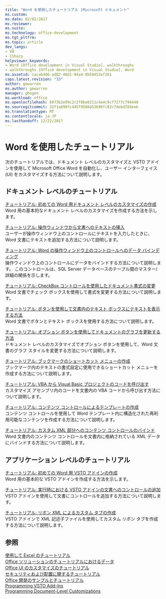 ```yaml
---
title: "Word を使用したチュートリアル |Microsoft ドキュメント"
ms.custom: 
ms.date: 02/02/2017
ms.reviewer: 
ms.suite: 
ms.technology: office-development
ms.tgt_pltfrm: 
ms.topic: article
dev_langs:
- VB
- CSharp
helpviewer_keywords:
- Word [Office development in Visual Studio], walkthroughs
- walkthroughs [Office development in Visual Studio], Word
ms.assetid: cacab406-ad82-48d1-94a4-8b59453ef261
caps.latest.revision: "33"
author: gewarren
ms.author: gewarren
manager: ghogen
ms.workload: office
ms.openlocfilehash: 6973b2e99c2c2f8be6211c4a4c9cf7277c796440
ms.sourcegitcommit: 32f1a690fc445f9586d53698fc82c7debd784eeb
ms.translationtype: MT
ms.contentlocale: ja-JP
ms.lasthandoff: 12/22/2017
---
```

# <a name="walkthroughs-using-word"></a>Word を使用したチュートリアル
  次のチュートリアルでは、ドキュメント レベルのカスタマイズと VSTO アドインを使用して Microsoft Office Word を自動化し、ユーザー インターフェイス (UI) をカスタマイズする方法について説明します。  
  
## <a name="document-level-walkthroughs"></a>ドキュメント レベルのチュートリアル  
 [チュートリアル: 初めての Word 用ドキュメント レベルのカスタマイズの作成](../vsto/walkthrough-creating-your-first-document-level-customization-for-word.md)  
 Word 用の基本的なドキュメント レベルのカスタマイズを作成する方法を示します。  
  
 [チュートリアル: 操作ウィンドウから文書へのテキストの挿入](../vsto/walkthrough-inserting-text-into-a-document-from-an-actions-pane.md)  
 ユーザーが操作ウィンドウ上のコントロールにテキストを入力したときに、Word 文書にテキストを追加する方法について説明します。  
  
 [チュートリアル: Word の操作ウィンドウ上のコントロールへのデータ バインディング](../vsto/walkthrough-binding-data-to-controls-on-a-word-actions-pane.md)  
 操作ウィンドウ上のコントロールにデータをバインドする方法について説明します。 このコントロールは、SQL Server データベースのテーブル間のマスター/詳細の関係を示します。  
  
 [チュートリアル: CheckBox コントロールを使用したドキュメント書式の変更](../vsto/walkthrough-changing-document-formatting-using-checkbox-controls.md)  
 Word 文書でチェック ボックスを使用して書式を変更する方法について説明します。  
  
 [チュートリアル: ボタンを使用して文書内のテキスト ボックスにテキストを表示する方法](../vsto/walkthrough-displaying-text-in-a-text-box-in-a-document-using-a-button.md)  
 Word 文書でボタンとテキスト ボックスを使用する方法について説明します。  
  
 [チュートリアル: オプション ボタンを使用してドキュメントのグラフを更新する方法](../vsto/walkthrough-updating-a-chart-in-a-document-using-radio-buttons.md)  
 ドキュメント レベルのカスタマイズでオプション ボタンを使用して、Word 文書のグラフ スタイルを変更する方法について説明します。  
  
 [チュートリアル: ブックマークのショートカット メニューの作成](../vsto/walkthrough-creating-shortcut-menus-for-bookmarks.md)  
 ブックマーク内のテキストの書式設定に使用できるショートカット メニューを作成する方法について説明します。  
  
 [チュートリアル: VBA から Visual Basic プロジェクトのコードを呼び出す](../vsto/walkthrough-calling-code-from-vba-in-a-visual-basic-project.md)  
 カスタマイズ アセンブリ内のコードを文書内の VBA コードから呼び出す方法について説明します。  
  
 [チュートリアル: コンテンツ コントロールによるテンプレートの作成](../vsto/walkthrough-creating-a-template-by-using-content-controls.md)  
 コンテンツ コントロールを使用して Word テンプレート内に構造化された再利用可能なコンテンツを作成する方法について説明します。  
  
 [チュートリアル: カスタム XML 部分へのコンテンツ コントロールのバインド](../vsto/walkthrough-binding-content-controls-to-custom-xml-parts.md)  
 Word 文書内のコンテンツ コントロールを文書内に格納されている XML データにバインドする方法について説明します。  
  
## <a name="application-level-walkthroughs"></a>アプリケーション レベルのチュートリアル  
 [チュートリアル: 初めての Word 用 VSTO アドインの作成](../vsto/walkthrough-creating-your-first-vsto-add-in-for-word.md)  
 Word 用の基本的な VSTO アドインを作成する方法を示します。  
  
 [チュートリアル: 実行時における VSTO アドインの文書へのコントロールの追加](../vsto/walkthrough-adding-controls-to-a-document-at-run-time-in-a-vsto-add-in.md)  
 VSTO アドインを使用して文書にコントロールを追加する方法について説明します。  
  
 [チュートリアル: リボン XML によるカスタム タブの作成](../vsto/walkthrough-creating-a-custom-tab-by-using-ribbon-xml.md)  
 VSTO アドインで XML 記述子ファイルを使用してカスタム リボン タブを作成する方法について説明します。  
  
## <a name="see-also"></a>参照  
 [使用して Excel のチュートリアル](../vsto/walkthroughs-using-excel.md)   
 [Office ソリューションのチュートリアルにおけるデータ](../vsto/data-in-office-solutions-walkthroughs.md)   
 [Office UI のカスタマイズのチュートリアル](../vsto/office-ui-customization-walkthroughs.md)   
 [セキュリティおよび配置に関するチュートリアル](../vsto/security-and-deployment-walkthroughs.md)   
 [Office 開発のサンプルとチュートリアル](../vsto/office-development-samples-and-walkthroughs.md)   
 [Programming VSTO Add-Ins](../vsto/programming-vsto-add-ins.md)   
 [Programming Document-Level Customizations](../vsto/programming-document-level-customizations.md)  
  
  